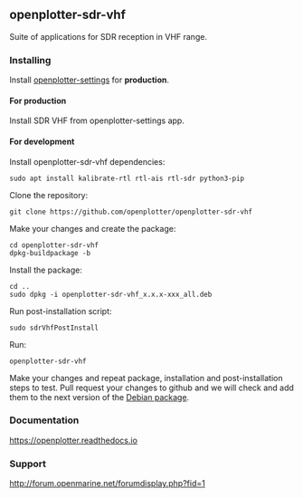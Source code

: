 ## openplotter-sdr-vhf

Suite of applications for SDR reception in VHF range. 

### Installing

Install [openplotter-settings](https://github.com/openplotter/openplotter-settings) for **production**.

#### For production

Install SDR VHF from openplotter-settings app.

#### For development

Install openplotter-sdr-vhf dependencies:

`sudo apt install kalibrate-rtl rtl-ais rtl-sdr python3-pip`

Clone the repository:

`git clone https://github.com/openplotter/openplotter-sdr-vhf`

Make your changes and create the package:

```
cd openplotter-sdr-vhf
dpkg-buildpackage -b
```

Install the package:

```
cd ..
sudo dpkg -i openplotter-sdr-vhf_x.x.x-xxx_all.deb
```

Run post-installation script:

`sudo sdrVhfPostInstall`

Run:

`openplotter-sdr-vhf`

Make your changes and repeat package, installation and post-installation steps to test. Pull request your changes to github and we will check and add them to the next version of the [Debian package](https://launchpad.net/~openplotter/+archive/ubuntu/openplotter).

### Documentation

https://openplotter.readthedocs.io

### Support

http://forum.openmarine.net/forumdisplay.php?fid=1